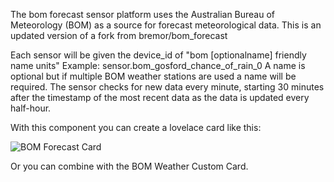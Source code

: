 The bom forecast sensor platform uses the Australian Bureau of Meteorology (BOM) as a source for forecast meteorological data. This is an updated version of a fork from bremor/bom_forecast


Each sensor will be given the device_id of "bom [optionalname] friendly name units" Example: sensor.bom_gosford_chance_of_rain_0
A name is optional but if multiple BOM weather stations are used a name will be required.
The sensor checks for new data every minute, starting 30 minutes after the timestamp of the most recent data as the data is updated every half-hour.


With this component you can create a lovelace card like this:


![BOM Forecast Card](https://github.com/DavidFW1960/bom_forecast/blob/master/bom_forecast.png)



Or you can combine with the BOM Weather Custom Card.
